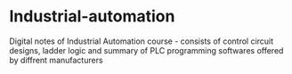 # Industrial-automation
Digital notes of Industrial Automation course - consists of control circuit designs, ladder logic and summary of PLC programming softwares offered by diffrent manufacturers

